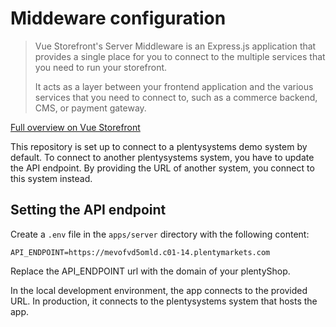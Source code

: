 # Middeware configuration

> Vue Storefront's Server Middleware is an Express.js application that provides a single place for you to connect to the multiple services that you need to run your storefront.
>
> It acts as a layer between your frontend application and the various services that you need to connect to, such as a commerce backend, CMS, or payment gateway.

[Full overview on Vue Storefront](https://docs.vuestorefront.io/middleware)

This repository is set up to connect to a plentysystems demo system by default. To connect to another plentysystems system, you have to update the API endpoint. By providing the URL of another system, you connect to this system instead.

## Setting the API endpoint

Create a `.env` file in the `apps/server` directory with the following content:

```
API_ENDPOINT=https://mevofvd5omld.c01-14.plentymarkets.com
```
Replace the API_ENDPOINT url with the domain of your plentyShop.

In the local development environment, the app connects to the provided URL. In production, it connects to the plentysystems system that hosts the app.
